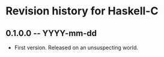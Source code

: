 # Revision history for Haskell-C

## 0.1.0.0  -- YYYY-mm-dd

* First version. Released on an unsuspecting world.
